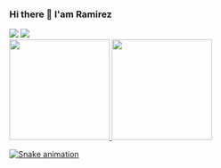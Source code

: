 ### Hi there 👋 I'am Ramirez

<div>
<a href = "mailto:ramirez.gfilho@gmail.com"><img loading="lazy" src="https://img.shields.io/badge/Gmail-D14836?style=for-the-badge&logo=gmail&logoColor=white" target="_blank"></a>
<a href="https://www.linkedin.com/in/ramirez-goncalves/" target="_blank"><img loading="lazy" src="https://img.shields.io/badge/-LinkedIn-%230077B5?style=for-the-badge&logo=linkedin&logoColor=white" target="_blank"></a>   
</div>

<div>
<a href="https://github.com/seu-usuário-aqui">
<img loading="lazy" height="180em" src="https://github-readme-stats.vercel.app/api/top-langs/?username=ramirezgfilho&layout=compact&langs_count=7&theme=dracula"/>
<img loading="lazy" height="180em" src="https://github-readme-stats.vercel.app/api?username=ramirezgfilho&show_icons=true&theme=dracula&include_all_commits=true&count_private=true"/>
</div>

![Snake animation](https://github.com/seu-usuário-aqui/ramirezgfilho/blob/output/github-contribution-grid-snake.svg)
